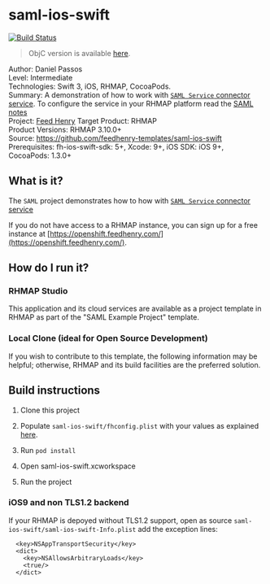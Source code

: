 # saml-ios-swift
[![Build Status](https://travis-ci.org/feedhenry-templates/saml-ios-swift.png)](https://travis-ci.org/feedhenry-templates/saml-ios-swift)

> ObjC version is available [here](https://github.com/feedhenry-templates/saml-ios-app/).

Author: Daniel Passos   
Level: Intermediate  
Technologies: Swift 3, iOS, RHMAP, CocoaPods.  
Summary: A demonstration of how to work with [```SAML Service``` connector service](https://github.com/feedhenry-templates/saml-service). To configure the service in your RHMAP platform read the [SAML notes](https://github.com/feedhenry-templates/saml-service/blob/master/NOTES.md)   
Project: [Feed Henry](http://feedhenry.org)
Target Product: RHMAP  
Product Versions: RHMAP 3.10.0+      
Source: https://github.com/feedhenry-templates/saml-ios-swift  
Prerequisites: fh-ios-swift-sdk: 5+, Xcode: 9+, iOS SDK: iOS 9+, CocoaPods: 1.3.0+

## What is it?

The ```SAML``` project demonstrates how to how with [```SAML Service``` connector service](https://github.com/feedhenry-templates/saml-service)

If you do not have access to a RHMAP instance, you can sign up for a free instance at [https://openshift.feedhenry.com/](https://openshift.feedhenry.com/).

## How do I run it?  

### RHMAP Studio

This application and its cloud services are available as a project template in RHMAP as part of the "SAML Example Project" template.

### Local Clone (ideal for Open Source Development)

If you wish to contribute to this template, the following information may be helpful; otherwise, RHMAP and its build facilities are the preferred solution.

## Build instructions

1. Clone this project

2. Populate ```saml-ios-swift/fhconfig.plist``` with your values as explained [here](http://docs.feedhenry.com/v3/dev_tools/sdks/ios.html#ios-configure).

3. Run ```pod install```

4. Open saml-ios-swift.xcworkspace

4. Run the project

### iOS9 and non TLS1.2 backend

If your RHMAP is depoyed without TLS1.2 support, open as source  ```saml-ios-swift/saml-ios-swift-Info.plist``` add the exception lines:

```
  <key>NSAppTransportSecurity</key>
  <dict>
    <key>NSAllowsArbitraryLoads</key>
    <true/>
  </dict>
```
